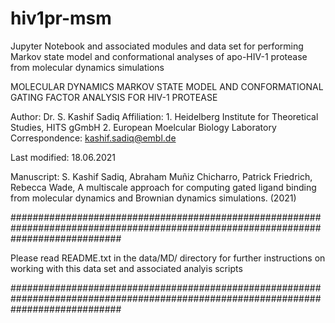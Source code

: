 # hiv1pr-msm
Jupyter Notebook and associated modules and data set for performing Markov state model and conformational analyses of apo-HIV-1 protease from molecular dynamics simulations

MOLECULAR DYNAMICS MARKOV STATE MODEL AND CONFORMATIONAL GATING FACTOR ANALYSIS FOR HIV-1 PROTEASE

Author: Dr. S. Kashif Sadiq
Affiliation: 1. Heidelberg Institute for Theoretical Studies, HITS gGmbH 2. European Moelcular Biology Laboratory
Correspondence: kashif.sadiq@embl.de

Last modified: 18.06.2021

Manuscript:  S. Kashif Sadiq, Abraham Muñiz Chicharro, Patrick Friedrich, Rebecca Wade, A multiscale approach for computing gated ligand binding from molecular dynamics and Brownian dynamics simulations. (2021)

####################################################################################################################################

Please read README.txt in the data/MD/ directory for further instructions on working with this data set and associated analyis scripts

####################################################################################################################################
